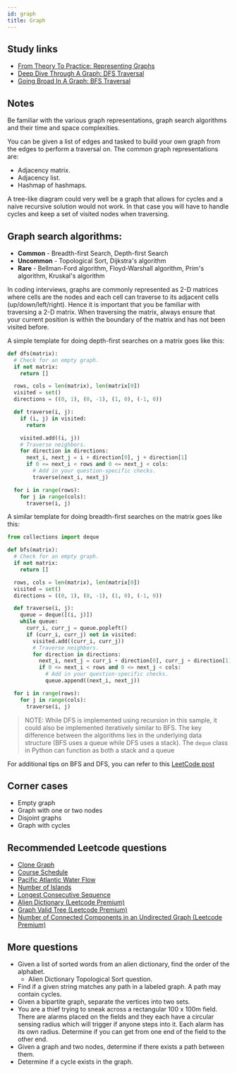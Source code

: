 ```yaml
---
id: graph
title: Graph
---
```


## Study links

- [From Theory To Practice: Representing Graphs](https://medium.com/basecs/from-theory-to-practice-representing-graphs-cfd782c5be38)
- [Deep Dive Through A Graph: DFS Traversal](https://medium.com/basecs/deep-dive-through-a-graph-dfs-traversal-8177df5d0f13)
- [Going Broad In A Graph: BFS Traversal](https://medium.com/basecs/going-broad-in-a-graph-bfs-traversal-959bd1a09255)

## Notes

Be familiar with the various graph representations, graph search algorithms and their time and space complexities.

You can be given a list of edges and tasked to build your own graph from the edges to perform a traversal on. The common graph representations are:

- Adjacency matrix.
- Adjacency list.
- Hashmap of hashmaps.

A tree-like diagram could very well be a graph that allows for cycles and a naive recursive solution would not work. In that case you will have to handle cycles and keep a set of visited nodes when traversing.

## Graph search algorithms:

- **Common** - Breadth-first Search, Depth-first Search
- **Uncommon** - Topological Sort, Dijkstra's algorithm
- **Rare** - Bellman-Ford algorithm, Floyd-Warshall algorithm, Prim's algorithm, Kruskal's algorithm

In coding interviews, graphs are commonly represented as 2-D matrices where cells are the nodes and each cell can traverse to its adjacent cells (up/down/left/right). Hence it is important that you be familiar with traversing a 2-D matrix. When traversing the matrix, always ensure that your current position is within the boundary of the matrix and has not been visited before. 

A simple template for doing depth-first searches on a matrix goes like this:

```py
def dfs(matrix):
  # Check for an empty graph.
  if not matrix:
    return []

  rows, cols = len(matrix), len(matrix[0])
  visited = set()
  directions = ((0, 1), (0, -1), (1, 0), (-1, 0))

  def traverse(i, j):
    if (i, j) in visited:
      return

    visited.add((i, j))
    # Traverse neighbors.
    for direction in directions:
      next_i, next_j = i + direction[0], j + direction[1]
      if 0 <= next_i < rows and 0 <= next_j < cols:
        # Add in your question-specific checks.
        traverse(next_i, next_j)

  for i in range(rows):
    for j in range(cols):
      traverse(i, j)
```

A similar template for doing breadth-first searches on the matrix goes like this:

```py
from collections import deque

def bfs(matrix):
  # Check for an empty graph.
  if not matrix:
    return []

  rows, cols = len(matrix), len(matrix[0])
  visited = set()
  directions = ((0, 1), (0, -1), (1, 0), (-1, 0))

  def traverse(i, j):
    queue = deque([(i, j)])
    while queue:
      curr_i, curr_j = queue.popleft()
      if (curr_i, curr_j) not in visited:
        visited.add((curr_i, curr_j))
        # Traverse neighbors.
        for direction in directions:
          next_i, next_j = curr_i + direction[0], curr_j + direction[1]
          if 0 <= next_i < rows and 0 <= next_j < cols:
            # Add in your question-specific checks.
            queue.append((next_i, next_j))

  for i in range(rows):
    for j in range(cols):
      traverse(i, j)
```

> NOTE: While DFS is implemented using recursion in this sample, it could also be implemented iteratively similar to BFS. The key difference between the algorithms lies in the underlying data structure (BFS uses a queue while DFS uses a stack). The `deque` class in Python can function as both a stack and a queue

For additional tips on BFS and DFS, you can refer to this [LeetCode post](https://leetcode.com/problems/pacific-atlantic-water-flow/discuss/90774/Python-solution-with-detailed-explanation)

## Corner cases

- Empty graph
- Graph with one or two nodes
- Disjoint graphs
- Graph with cycles

## Recommended Leetcode questions

- [Clone Graph](https://leetcode.com/problems/clone-graph/)
- [Course Schedule](https://leetcode.com/problems/course-schedule/)
- [Pacific Atlantic Water Flow](https://leetcode.com/problems/pacific-atlantic-water-flow/)
- [Number of Islands](https://leetcode.com/problems/number-of-islands/)
- [Longest Consecutive Sequence](https://leetcode.com/problems/longest-consecutive-sequence/)
- [Alien Dictionary (Leetcode Premium)](https://leetcode.com/problems/alien-dictionary/)
- [Graph Valid Tree (Leetcode Premium)](https://leetcode.com/problems/graph-valid-tree/)
- [Number of Connected Components in an Undirected Graph (Leetcode Premium)](https://leetcode.com/problems/number-of-connected-components-in-an-undirected-graph/)

## More questions

- Given a list of sorted words from an alien dictionary, find the order of the alphabet.
  - Alien Dictionary Topological Sort question.
- Find if a given string matches any path in a labeled graph. A path may contain cycles.
- Given a bipartite graph, separate the vertices into two sets.
- You are a thief trying to sneak across a rectangular 100 x 100m field. There are alarms placed on the fields and they each have a circular sensing radius which will trigger if anyone steps into it. Each alarm has its own radius. Determine if you can get from one end of the field to the other end.
- Given a graph and two nodes, determine if there exists a path between them.
- Determine if a cycle exists in the graph.
